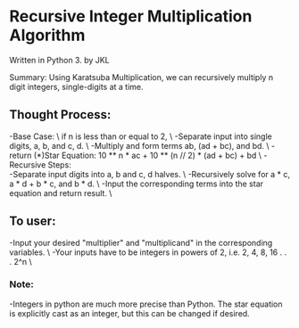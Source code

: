 # Recursive Integer Multiplication Algorithm
Written in Python 3.
by JKL

Summary: Using Karatsuba Multiplication, we can recursively multiply n digit integers, single-digits at a time. 

## Thought Process: 
-Base Case: \ 
  if n is less than or equal to 2, \ 
      -Separate input into single digits, a, b, and c, d. \ 
      -Multiply and form terms ab, (ad + bc), and bd. \ 
      -return (*)Star Equation: 10 ** n * ac + 10 ** (n // 2) * (ad + bc) + bd \ 
-Recursive Steps: \
  -Separate input digits into a, b and c, d halves. \ 
  -Recursively solve for a * c, a * d + b * c, and b * d. \ 
  -Input the corresponding terms into the star equation and return result. \ 

## To user: 
-Input your desired "multiplier" and "multiplicand" in the corresponding variables. \ 
-Your inputs have to be integers in powers of 2, i.e. 2, 4, 8, 16 . . . 2^n \

### Note: 
-Integers in python are much more precise than Python. The star equation is explicitly cast as an integer, but this can be changed if desired. 





